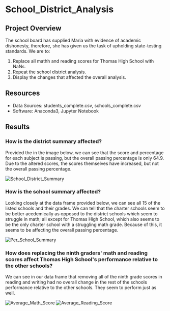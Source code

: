 # School_District_Analysis

## Project Overview
The school board has supplied Maria with evidence of academic dishonesty, therefore, she has given us the task of upholding state-testing standards. We are to:
  1. Replace all mathh and reading scores for Thomas High School with NaNs.
  2. Repeat the school district analysis.
  3. Display the changes that affected the overall analysis.

## Resources
- Data Sources: students_complete.csv, schools_complete.csv
- Software: Anaconda3, Jupyter Notebook

## Results
### How is the district summary affected?
Provided the in the image below, we can see that the score and percentage for each subject is passing, but the overall passing percentage is only 64.9. Due to the altered scores, the scores themselves have increased, but not the overall passing percentage.

![School_District_Summary](https://user-images.githubusercontent.com/110737061/189000780-5e01ed93-6ba6-4941-9532-2a8ddf095292.png)

### How is the school summary affected?
Looking closely at the data frame provided below, we can see all 15 of the listed schools and their grades. We can tell  that the charter schools seem to be better acedemically as opposed to the district schools which seem to struggle in math; all except for Thomas High School, which also seems to be the only charter school with a struggling math grade. Because of this, it seems to be affecting the overall passing percentage.
    
![Per_School_Summary](https://user-images.githubusercontent.com/110737061/189002569-45247ed0-2ff2-4428-98e0-b355195347cf.png)

### How does replacing the ninth graders' math and reading scores affect Thomas High School's performance relative to the other schools?
We can see in our data frame that removing all of the ninth grade scores in reading and writing had no overall change in the rest of the schools performance relative to the other schools. They seem to perform just as well.

![Average_Math_Score](https://user-images.githubusercontent.com/110737061/189005714-67f6edaf-e806-419c-a11f-fd143994daef.png)
![Average_Reading_Score](https://user-images.githubusercontent.com/110737061/189005635-06ccc4b9-464e-4dbc-9105-f461b018c05f.png)
